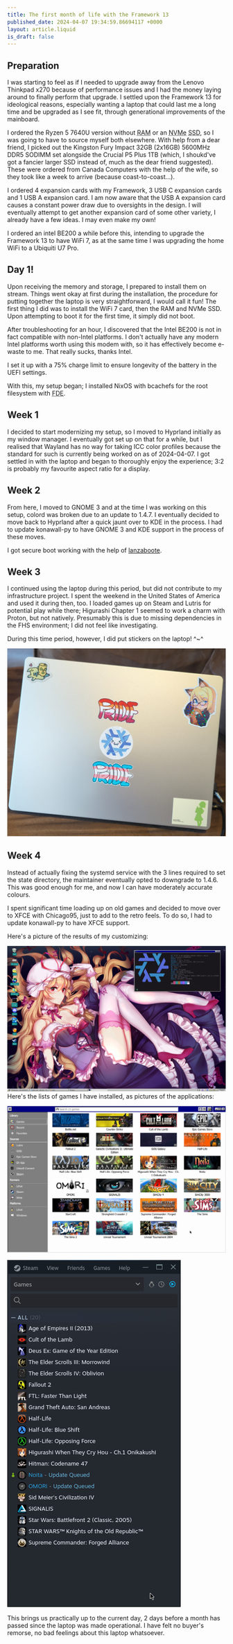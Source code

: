 ```yaml
---
title: The first month of life with the Framework 13
published_date: 2024-04-07 19:34:59.86694117 +0000
layout: article.liquid
is_draft: false
---
```

## Preparation

I was starting to feel as if I needed to upgrade away from the Lenovo Thinkpad x270 because of performance issues and I had the money laying around to finally perform that upgrade. I settled upon the Framework 13 for ideological reasons, especially wanting a laptop that could last me a long time and be upgraded as I see fit, through generational improvements of the mainboard.

I ordered the Ryzen 5 7640U version without <abbr title="random-access memory">RAM</abbr> or an <abbr title="non-volatile memory express">NVMe</abbr> <abbr title="solid state drive">SSD</abbr>, so I was going to have to source myself both elsewhere. With help from a dear friend, I picked out the Kingston Fury Impact 32GB (2x16GB) 5600MHz DDR5 SODIMM set alongside the Crucial P5 Plus 1TB (which, I shoukd've got a fancier larger SSD instead of, much as the dear friend suggested). These were ordered from Canada Computers with the help of the wife, so they took like a week to arrive (because coast-to-coast...).

I ordered 4 expansion cards with my Framework, 3 USB C expansion cards and 1 USB A expansion card. I am now aware that the USB A expansion card causes a constant power draw due to oversights in the design. I will eventually attempt to get another expansion card of some other variety, I already have a few ideas. I may even make my own!

I ordered an intel BE200 a while before this, intending to upgrade the Framework 13 to have WiFi 7, as at the same time I was upgrading the home WiFi to a Ubiquiti U7 Pro.

## Day 1!

Upon receiving the memory and storage, I prepared to install them on stream. Things went okay at first during the installation, the procedure for putting together the laptop is very straightforward, I would call it fun! The first thing I did was to install the WiFi 7 card, then the RAM and NVMe SSD. Upon attempting to boot it for the first time, it simply did not boot.

After troubleshooting for an hour, I discovered that the Intel BE200 is not in fact compatible with non-Intel platforms. I don't actually have any modern Intel platforms worth using this modem with, so it has effectively become e-waste to me. That really sucks, thanks Intel.

I set it up with a 75% charge limit to ensure longevity of the battery in the UEFI settings.

With this, my setup began; I installed NixOS with bcachefs for the root filesystem with <abbr title="full disk encryption">FDE</abbr>.

## Week 1

I decided to start modernizing my setup, so I moved to Hyprland initially as my window manager. I eventually got set up on that for a while, but I realised that Wayland has no way for taking ICC color profiles because the standard for such is currently being worked on as of 2024-04-07. I got settled in with the laptop and began to thoroughly enjoy the experience; 3:2 is probably my favourite aspect ratio for a display.

## Week 2

From here, I moved to GNOME 3 and at the time I was working on this setup, colord was broken due to an update to 1.4.7. I eventually decided to move back to Hyprland after a quick jaunt over to KDE in the process. I had to update konawall-py to have GNOME 3 and KDE support in the process of these moves.

I got secure boot working with the help of [lanzaboote](https://github.com/nix-community/lanzaboote).

## Week 3

I continued using the laptop during this period, but did not contribute to my infrastructure project. I spent the weekend in the United States of America and used it during then, too. I loaded games up on Steam and Lutris for potential play while there; Higurashi Chapter 1 seemed to work a charm with Proton, but not natively. Presumably this is due to missing dependencies in the FHS environment; I did not feel like investigating.

During this time period, however, I did put stickers on the laptop! ^~^

[![The laptop covered in stickers](framework-laptop.jpg)](framework-laptop.jpg)

## Week 4

Instead of actually fixing the systemd service with the 3 lines required to set the state directory, the maintainer eventually opted to downgrade to 1.4.6. This was good enough for me, and now I can have moderately accurate colours.

I spent significant time loading up on old games and decided to move over to XFCE with Chicago95, just to add to the retro feels. To do so, I had to update konawall-py to have XFCE support.

Here's a picture of the results of my customizing:

[![A picture of the desktop of my Framework, running XFCE with Chicago95 and konawall-py running.](framework-desktop.png)](framework-desktop.png)
Here's the lists of games I have installed, as pictures of the applications:

[![A list of games installed via Lutris](framework-lutris.png)](framework-lutris.png)

[![A list of games installed via Steam](framework-steam.png)](framework-steam.png)

This brings us practically up to the current day, 2 days before a month has passed since the laptop was made operational. I have felt no buyer's remorse, no bad feelings about this laptop whatsoever.